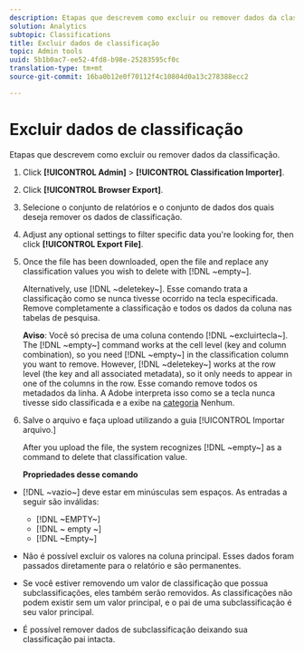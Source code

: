 ```yaml
---
description: Etapas que descrevem como excluir ou remover dados da classificação.
solution: Analytics
subtopic: Classifications
title: Excluir dados de classificação
topic: Admin tools
uuid: 5b1b0ac7-ee52-4fd8-b98e-25283595cf0c
translation-type: tm+mt
source-git-commit: 16ba0b12e0f70112f4c10804d0a13c278388ecc2

---
```



# Excluir dados de classificação

Etapas que descrevem como excluir ou remover dados da classificação.

1. Click **[!UICONTROL Admin]** &gt; **[!UICONTROL Classification Importer]**.
1. Click **[!UICONTROL Browser Export]**.
1. Selecione o conjunto de relatórios e o conjunto de dados dos quais deseja remover os dados de classificação.
1. Adjust any optional settings to filter specific data you're looking for, then click **[!UICONTROL Export File]**.
1. Once the file has been downloaded, open the file and replace any classification values you wish to delete with [!DNL ~empty~].

   Alternatively, use [!DNL ~deletekey~]. Esse comando trata a classificação como se nunca tivesse ocorrido na tecla especificada. Remove completamente a classificação e todos os dados da coluna nas tabelas de pesquisa.

   **Aviso**: Você só precisa de uma coluna contendo [!DNL ~excluirtecla~]. The [!DNL ~empty~] command works at the cell level (key and column combination), so you need [!DNL ~empty~] in the classification column you want to remove. However, [!DNL ~deletekey~] works at the row level (the key and all associated metadata), so it only needs to appear in one of the columns in the row. Esse comando remove todos os metadados da linha. A Adobe interpreta isso como se a tecla nunca tivesse sido classificada e a exibe na [categoria](/help/components/c-classifications2/c-classifications-importer/nonclassified-keys.md#concept_233E51DDF3084FF7B7EA89381C73C5FF) Nenhum.

1. Salve o arquivo e faça upload utilizando a guia [!UICONTROL Importar arquivo.]

   After you upload the file, the system recognizes [!DNL ~empty~] as a command to delete that classification value.

   **Propriedades desse comando**

* [!DNL ~vazio~] deve estar em minúsculas sem espaços. As entradas a seguir são inválidas:

   * [!DNL ~EMPTY~]
   * [!DNL ~ empty ~]
   * [!DNL ~Empty~]

* Não é possível excluir os valores na coluna principal. Esses dados foram passados diretamente para o relatório e são permanentes.
* Se você estiver removendo um valor de classificação que possua subclassificações, eles também serão removidos. As classificações não podem existir sem um valor principal, e o pai de uma subclassificação é seu valor principal.
* É possível remover dados de subclassificação deixando sua classificação pai intacta.

